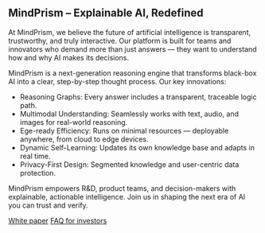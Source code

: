 ## MindPrism – Explainable AI, Redefined

At MindPrism, we believe the future of artificial intelligence is transparent, trustworthy, and truly interactive.
Our platform is built for teams and innovators who demand more than just answers — they want to understand how and why AI makes its decisions.

MindPrism is a next-generation reasoning engine that transforms black-box AI into a clear, step-by-step thought process.
Our key innovations:

* Reasoning Graphs: Every answer includes a transparent, traceable logic path.
* Multimodal Understanding: Seamlessly works with text, audio, and images for real-world reasoning.
* Ege-ready Efficiency: Runs on minimal resources — deployable anywhere, from cloud to edge devices.
* Dynamic Self-Learning: Updates its own knowledge base and adapts in real time.
* Privacy-First Design: Segmented knowledge and user-centric data protection.

MindPrism empowers R&D, product teams, and decision-makers with explainable, actionable intelligence.
Join us in shaping the next era of AI you can trust and verify.

[White paper](../MindPrism%20white%20paper%200.2.pdf)
[FAQ for investors](INVEST_FAQ.md)
